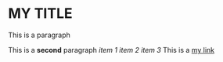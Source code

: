 # MY TITLE
This is a paragraph

This is a **second** paragraph
*item 1*
*item 2*
*item 3*
This is a [my link](http://google.com)

